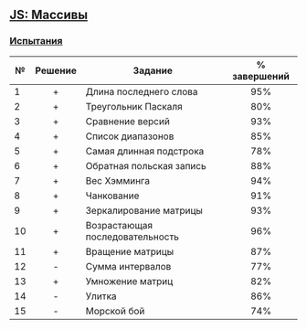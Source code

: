 ## [JS: Массивы](https://ru.hexlet.io/courses/js-arrays)

### [Испытания](https://ru.hexlet.io/courses/js-arrays#challenges)

№  |Решение| Задание                        | % завершений| 
---|:-----:|--------------------------------|:-----------:|
1  | +     |Длина последнего слова          |95%          |
2  | +     |Треугольник Паскаля             |80%          |
3  | +     |Сравнение версий                |93%          |
4  | +     |Список диапазонов               |85%          |
5  | +     |Самая длинная подстрока         |78%          |
6  | +     |Обратная польская запись        |88%          |
7  | +     |Вес Хэмминга                    |94%          |
8  | +     |Чанкование                      |91%          |
9  | +     |Зеркалирование матрицы          |93%          |
10 | +     |Возрастающая последовательность |96%          |
11 | +     |Вращение матрицы                |87%          |
12 | -     |Сумма интервалов                |77%          |
13 | +     |Умножение матриц                |82%          |
14 | -     |Улитка                          |86%          |
15 | -     |Морской бой                     |74%          |



